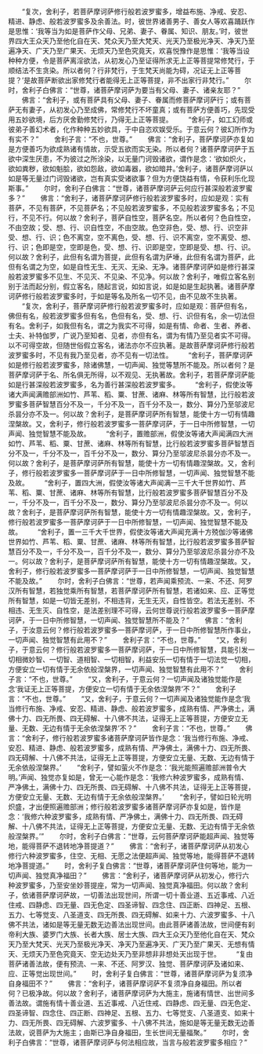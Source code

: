 <!-- { "loadSidebar": true } -->
　　“复次，舍利子，若菩萨摩诃萨修行般若波罗蜜多，增益布施、净戒、安忍、精进、静虑、般若波罗蜜多及余善法。时，彼世界诸善男子、善女人等欢喜踊跃作是思惟：‘我等当为如是菩萨作父母、兄弟、妻子、眷属、知识、朋友。’时，彼世界四大王众天乃至他化自在天、梵众天乃至大梵天、光天乃至极光净天、净天乃至遍净天、广天乃至广果天、无烦天乃至色究竟天，欢喜悦豫作是思惟：‘我等当设种种方便，令是菩萨离淫欲法，从初发心乃至证得所求无上正等菩提常修梵行，于顺结法不生贪染。所以者何？行非梵行，于生梵天尚能为碍，况证无上正等菩提？’是故菩萨断欲出家修梵行者能得无上正等菩提，非不出家行非梵行。”
　　尔时，舍利子白佛言：“世尊，诸菩萨摩诃萨为要当有父母、妻子、诸亲友耶？”
　　佛言：“舍利子，或有菩萨具有父母、妻子、眷属而修菩萨摩诃萨行；或有菩萨无有妻子，从初发心乃至成佛，常修梵行不坏童真；或有菩萨方便善巧，先现受用五妙欲境，后方厌舍勤修梵行，乃得无上正等菩提。
　　“舍利子，如工幻师或彼弟子善幻术者，化作种种五妙欲具，于中自恣欢娱受乐。于意云何？彼幻所作为有实不？”
　　舍利子言：“不也，世尊。”
　　佛言：“舍利子，菩萨摩诃萨亦复如是方便善巧为欲成熟诸有情故，示受五欲而实无染。所以者何？诸菩萨摩诃萨于五欲中深生厌患，不为彼过之所涂染，以无量门诃毁诸欲，谓作是念：‘欲如炽火，欲如粪秽，欲如魁脍，欲如怨敌，欲如毒器，欲如暗井。’舍利子，诸菩萨摩诃萨以如是等无量过门诃毁诸欲，岂有真实受诸欲事？但为方便饶益有情，令获利乐化现斯事。”
　　尔时，舍利子白佛言：“世尊，诸菩萨摩诃萨云何应行甚深般若波罗蜜多？”
　　佛言：“舍利子，诸菩萨摩诃萨修行般若波罗蜜多时，应如是观：实有菩萨，不见有菩萨，不见菩萨名；不见般若波罗蜜多，不见般若波罗蜜多名；不见行，不见不行。何以故？舍利子，菩萨自性空，菩萨名空。所以者何？色自性空，不由空故；受、想、行、识自性空，不由空故。色空非色，受、想、行、识空非受、想、行、识；色不离空，空不离色，受、想、行、识不离空，空不离受、想、行、识；色即是空，空即是色，受、想、行、识即是空，空即是受、想、行、识。何以故？舍利子，此但有名谓为菩提，此但有名谓为萨埵，此但有名谓为菩萨，此但有名谓之为空，如是自性无生、无灭、无染、无净。诸菩萨摩诃萨如是修行甚深般若波罗蜜多不见生、不见灭、不见染、不见净。何以故？舍利子，唯假立客名别别于法而起分别，假立客名，随起言说，如如言说，如是如是生起执著。诸菩萨摩诃萨修行般若波罗蜜多时，于如是等名及所名一切不见，由不见故不生执著。
　　“复次，舍利子，菩萨摩诃萨修行般若波罗蜜多时，应如是观：菩萨但有名，佛但有名，般若波罗蜜多但有名，色但有名，受、想、行、识但有名，余一切法但有名。舍利子，如我但有名，谓之为我实不可得，如是有情、命者、生者、养者、士夫、补特伽罗，广说乃至知者、见者，亦但有名，谓为有情乃至见者实不可得。以不可得空故，但随世俗假立客名，诸法亦尔不应执著。是故菩萨摩诃萨修行般若波罗蜜多时，不见有我乃至见者，亦不见有一切法性。
　　“舍利子，菩萨摩诃萨如是修行般若波罗蜜多，除诸佛慧，一切声闻、独觉等慧所不能及。所以者何？是菩萨摩诃萨于名、所名俱无所得，以不观见、无执著故。舍利子，若菩萨摩诃萨能如是行甚深般若波罗蜜多，名为善行甚深般若波罗蜜多。
　　“舍利子，假使汝等诸大声闻满赡部洲如竹、芦苇、稻、粟、甘蔗、诸麻、林等所有智慧，比行般若波罗蜜多菩萨智慧百分不及一，千分不及一，百千分不及一，数分、算分乃至邬波尼杀昙分亦不及一。何以故？舍利子，是菩萨摩诃萨所有智慧，能使十方一切有情趣涅槃故。又，舍利子，修行般若波罗蜜多一菩萨摩诃萨，于一日中所修智慧，一切声闻、独觉智慧不能及故。
　　“舍利子，置赡部洲，假使汝等诸大声闻满四大洲如竹、芦苇、稻、粟、甘蔗、诸麻、林等所有智慧，比行般若波罗蜜多菩萨智慧百分不及一，千分不及一，百千分不及一，数分、算分乃至邬波尼杀昙分亦不及一。何以故？舍利子，是菩萨摩诃萨所有智慧，能使十方一切有情趣涅槃故。又，舍利子，修行般若波罗蜜多一菩萨摩诃萨于一日中所修智慧，一切声闻、独觉智慧不能及故。
　　“舍利子，置四大洲，假使汝等诸大声闻满一三千大千世界如竹、芦苇、稻、粟、甘蔗、诸麻、林等所有智慧，比行般若波罗蜜多菩萨智慧百分不及一，千分不及一，百千分不及一，数分、算分乃至邬波尼杀昙分亦不及一。何以故？舍利子，是菩萨摩诃萨所有智慧，能使十方一切有情趣涅槃故。又，舍利子，修行般若波罗蜜多一菩萨摩诃萨于一日中所修智慧，一切声闻、独觉智慧不能及故。
　　“舍利子，置一三千大千世界，假使汝等诸大声闻充满十方殑伽沙等诸佛世界如竹、芦苇、稻、粟、甘蔗、诸麻、林等所有智慧，比行般若波罗蜜多菩萨智慧百分不及一，千分不及一，百千分不及一，数分、算分乃至邬波尼杀昙分亦不及一。何以故？舍利子，是菩萨摩诃萨所有智慧，能使十方一切有情趣涅槃故。又，舍利子，修行般若波罗蜜多一菩萨摩诃萨于一日中所修智慧，一切声闻、独觉智慧不能及故。”
　　尔时，舍利子白佛言：“世尊，若声闻乘预流、一来、不还、阿罗汉所有智慧，若独觉乘所有智慧，若菩萨摩诃萨所有智慧，若诸如来、应、正等觉所有智慧，如是一切皆无差别，不相违背，无生无灭，自性皆空。若法无差别、不相违、无生灭、自性空，是法差别理不可得，云何世尊说行般若波罗蜜多一菩萨摩诃萨，于一日中所修智慧，一切声闻、独觉智慧所不能及？”
　　佛言：“舍利子，于汝意云何？修行般若波罗蜜多一菩萨摩诃萨，于一日中所修智慧所作事业，一切声闻、独觉智慧有此用不？”
　　舍利子言：“不也，世尊。”
　　“又，舍利子，于意云何？修行般若波罗蜜多一菩萨摩诃萨，于一日中所修智慧，具能引发一切相微妙智、一切智、道相智、一切相智，利益安乐一切有情于一切法觉一切相，方便安立一切有情于无余依般涅槃界，一切声闻、独觉智慧有此用不？”
　　舍利子言：“不也，世尊。”
　　“又，舍利子，于意云何？一切声闻及诸独觉能作是念‘我证无上正等菩提，方便安立一切有情于无余依涅槃界’不？”
　　舍利子言：“不也，世尊。”
　　“又，舍利子，于意云何？一切声闻及诸独觉能作是念‘我当修行布施、净戒、安忍、精进、静虑、般若波罗蜜多，成熟有情、严净佛土，满佛十力、四无所畏、四无碍解、十八佛不共法，证得无上正等菩提，方便安立无量、无数、无边有情于无余依涅槃界’不？”
　　舍利子言：“不也，世尊。”
　　佛言：“舍利子，修行般若波罗蜜多诸菩萨摩诃萨皆作是念：‘我当修行布施、净戒、安忍、精进、静虑、般若波罗蜜多，成熟有情、严净佛土，满佛十力、四无所畏、四无碍解、十八佛不共法，证得无上正等菩提，方便安立无量、无数、无边有情于无余依般涅槃界。’
　　“舍利子，譬如萤火不作是念：‘我光能照遍赡部洲普令大明。’声闻、独觉亦复如是，曾无一心能作是念：‘我修六种波罗蜜多，成熟有情、严净佛土，满佛十力、四无所畏、四无碍解、十八佛不共法，证得无上正等菩提，方便安立无量、无数、无边有情于无余依般涅槃界。’
　　“舍利子，譬如日轮光明炽盛，才出便照遍赡部洲；修行般若波罗蜜多诸菩萨摩诃萨亦复如是，皆作是念：‘我修六种波罗蜜多，成熟有情、严净佛土，满佛十力、四无所畏、四无碍解、十八佛不共法，证得无上正等菩提，方便安立无量、无数、无边有情于无余依般涅槃界。’”
　　尔时，舍利子白佛言：“世尊，云何菩萨摩诃萨能超声闻、独觉等地，能得菩萨不退转地净菩提道？”
　　佛言：“舍利子，诸菩萨摩诃萨从初发心修行六种波罗蜜多，住空、无相、无愿之法便超声闻、独觉等地，能得菩萨不退转地净菩提道。”
　　时，舍利子复白佛言：“世尊，诸菩萨摩诃萨住何等地，能为一切声闻、独觉真净福田？”
　　佛言：“舍利子，诸菩萨摩诃萨从初发心，修行六种波罗蜜多，乃至安坐妙菩提座，常为一切声闻、独觉真净福田。何以故？舍利子，依诸菩萨摩诃萨故，一切善法出现世间，所谓一切十善业道、五近事戒、八近住戒、四静虑、四无量、四无色定、四圣谛智、四念住、四正断、四神足、五根、五力、七等觉支、八圣道支、四无所畏、四无碍解、如来十力、六波罗蜜多、十八佛不共法，诸如是等无量无数无边善法出现世间。由此菩萨诸善法故，世间便有刹帝利大族、婆罗门大族、长者大族、居士大族、四大王众天乃至他化自在天、梵众天乃至大梵天、光天乃至极光净天、净天乃至遍净天、广天乃至广果天、无想有情天、无烦天乃至色究竟天、空无边处天乃至非想非非想处天出现于世。
　　“复由菩萨诸善法故，便有预流、一来、不还、阿罗汉、独觉、菩萨摩诃萨及诸如来、应、正等觉出现世间。”
　　时，舍利子复白佛言：“世尊，诸菩萨摩诃萨为复须净自身福田不？”
　　佛言：“舍利子，诸菩萨摩诃萨不复须净自身福田。所以者何？已极净故。何以故？舍利子，诸菩萨摩诃萨为大施主，施诸有情世、出世间多善法故。谓施有情十善业道、五近事戒、八近住戒、四静虑、四无量、四无色定、四圣谛智、四念住、四正断、四神足、五根、五力、七等觉支、八圣道支、如来十力、四无所畏、四无碍解、六波罗蜜多、十八佛不共法，施如是等无量无数无边善法故，说菩萨为大施主；由斯已净自身福田，生长世间无量福聚。”
　　尔时，舍利子白佛言：“世尊，诸菩萨摩诃萨与何法相应故，当言与般若波罗蜜多相应？”
